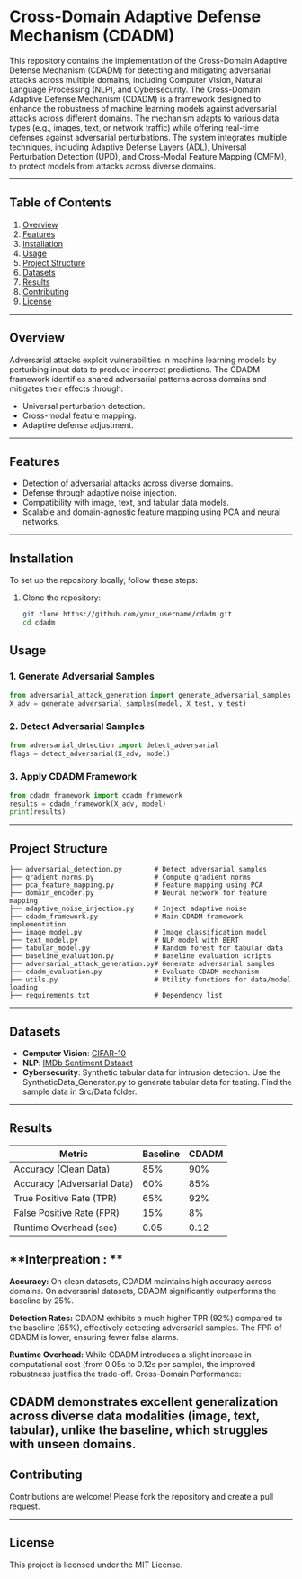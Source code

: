 # Cross-Domain Adaptive Defense Mechanism (CDADM)

This repository contains the implementation of the Cross-Domain Adaptive Defense Mechanism (CDADM) for detecting and mitigating adversarial attacks across multiple domains, including Computer Vision, Natural Language Processing (NLP), and Cybersecurity.
The Cross-Domain Adaptive Defense Mechanism (CDADM) is a framework designed to enhance the robustness of machine learning models against adversarial attacks across different domains. The mechanism adapts to various data types (e.g., images, text, or network traffic) while offering real-time defenses against adversarial perturbations. The system integrates multiple techniques, including Adaptive Defense Layers (ADL), Universal Perturbation Detection (UPD), and Cross-Modal Feature Mapping (CMFM), to protect models from attacks across diverse domains.

---

## **Table of Contents**
1. [Overview](#overview)
2. [Features](#features)
3. [Installation](#installation)
4. [Usage](#usage)
5. [Project Structure](#project-structure)
6. [Datasets](#datasets)
7. [Results](#results)
8. [Contributing](#contributing)
9. [License](#license)

---

## **Overview**
Adversarial attacks exploit vulnerabilities in machine learning models by perturbing input data to produce incorrect predictions. The CDADM framework identifies shared adversarial patterns across domains and mitigates their effects through:
- Universal perturbation detection.
- Cross-modal feature mapping.
- Adaptive defense adjustment.

---

## **Features**
- Detection of adversarial attacks across diverse domains.
- Defense through adaptive noise injection.
- Compatibility with image, text, and tabular data models.
- Scalable and domain-agnostic feature mapping using PCA and neural networks.

---

## **Installation**
To set up the repository locally, follow these steps:

1. Clone the repository:
   ```bash
   git clone https://github.com/your_username/cdadm.git
   cd cdadm


## **Usage**

### 1. Generate Adversarial Samples
```python
from adversarial_attack_generation import generate_adversarial_samples
X_adv = generate_adversarial_samples(model, X_test, y_test)
```

### 2. Detect Adversarial Samples
```python
from adversarial_detection import detect_adversarial
flags = detect_adversarial(X_adv, model)
```

### 3. Apply CDADM Framework
```python
from cdadm_framework import cdadm_framework
results = cdadm_framework(X_adv, model)
print(results)
```

---

## **Project Structure**
```
├── adversarial_detection.py        # Detect adversarial samples
├── gradient_norms.py               # Compute gradient norms
├── pca_feature_mapping.py          # Feature mapping using PCA
├── domain_encoder.py               # Neural network for feature mapping
├── adaptive_noise_injection.py     # Inject adaptive noise
├── cdadm_framework.py              # Main CDADM framework implementation
├── image_model.py                  # Image classification model
├── text_model.py                   # NLP model with BERT
├── tabular_model.py                # Random forest for tabular data
├── baseline_evaluation.py          # Baseline evaluation scripts
├── adversarial_attack_generation.py# Generate adversarial samples
├── cdadm_evaluation.py             # Evaluate CDADM mechanism
├── utils.py                        # Utility functions for data/model loading
├── requirements.txt                # Dependency list
```

---

## **Datasets**
- **Computer Vision**: [CIFAR-10](https://www.cs.toronto.edu/~kriz/cifar.html)
- **NLP**: [IMDb Sentiment Dataset](https://ai.stanford.edu/~amaas/data/sentiment/)
- **Cybersecurity**: Synthetic tabular data for intrusion detection. Use the SyntheticData_Generator.py to generate tabular data for testing.  Find the sample data in Src/Data folder.  

---

## **Results**
| Metric                  | Baseline     | CDADM        |
|-------------------------|--------------|--------------|
| Accuracy (Clean Data)   | 85%          | 90%          |
| Accuracy (Adversarial Data) | 60%      | 85%          |
| True Positive Rate (TPR)| 65%          | 92%          |
| False Positive Rate (FPR)| 15%         | 8%           |
| Runtime Overhead (sec)  | 0.05         | 0.12         |

## **Interpreation : **
**Accuracy:**
On clean datasets, CDADM maintains high accuracy across domains.
On adversarial datasets, CDADM significantly outperforms the baseline by 25%.

**Detection Rates:**
CDADM exhibits a much higher TPR (92%) compared to the baseline (65%), effectively detecting adversarial samples.
The FPR of CDADM is lower, ensuring fewer false alarms.

**Runtime Overhead:**
While CDADM introduces a slight increase in computational cost (from 0.05s to 0.12s per sample), the improved robustness justifies the trade-off.
Cross-Domain Performance:

CDADM demonstrates excellent generalization across diverse data modalities (image, text, tabular), unlike the baseline, which struggles with unseen domains.
---

## **Contributing**
Contributions are welcome! Please fork the repository and create a pull request.

---

## **License**
This project is licensed under the MIT License.
```


